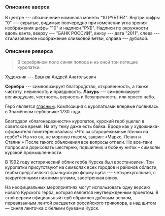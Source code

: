 ### Описание аверса

В центре --- обозначение номинала монеты "10 РУБЛЕЙ". Внутри цифры "0" --- скрытые, видимые поочередно при изменении угла зрения изображения цифры "10" и надписи "РУБ". Надписи по окружности вдоль канта, вверху --- "БАНК РОССИИ", внизу --- дата "2011", слева --- стилизованное изображение оливковой ветви, справа --- дубовой.


### Описание реверса

> В серебряном поле синяя полоса и на оной три летящие куропатки.

Художник --- Брынза Андрей Анатольевич

__Серебро__ --- символизирует благородство, откровенность, а также чистоту, невинность и правдивость. 
__Лазурь__ --- символизирует великодушие, честность, верность и безупречность, или просто небо.

Герб является [гласным]. Композиция с куропатками впервые появилась в Знамённом гербовнике 1730 года.

Благодаря «благонадежности» куропаток, курский герб уцелел в советское время. На эту тему даже есть байка. Вроде как у художника-оформителя поинтересовались: «Что за старорежимные птички на гербе?» На что он, не моргнув глазом, заявил: «Маркс, Ленин и Сталин!» После такого объяснения все вопросы отпали. Но все-таки попросили дорисовать шестерню, подшипник и бобину ниток – символы курской промышленности. 

В 1992 году исторический облик герба Курска был восстановлен. Три куропатки присутствуют на символах всех городов и районов области, гербы представляют французскую форму щита --- четырехугольная, с закругленными нижними углами, заостренная внизу.

На неофициальных мероприятиях могут использовать одну версию нового Курского герба, которая является неутверждённым проектом. В этой версии официальный герб обрамлен дубовым венком, перевязанным лентой расцветки российского триколора, а над щитом — синяя ленточка с белыми буквами Курск.

[гласным]: http://ru.wikipedia.org/wiki/Гласный_герб
